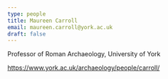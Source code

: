 ```yaml
---
type: people
title: Maureen Carroll
email: maureen.carroll@york.ac.uk
draft: false
---
```


Professor of Roman Archaeology, University of York

https://www.york.ac.uk/archaeology/people/carroll/